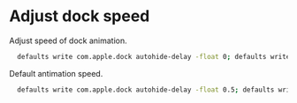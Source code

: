 # Adjust dock speed

Adjust speed of dock animation.

```bash
  defaults write com.apple.dock autohide-delay -float 0; defaults write com.apple.dock autohide-time-modifier -int 0;killall Dock
```

Default antimation speed.

```bash
  defaults write com.apple.dock autohide-delay -float 0.5; defaults write com.apple.dock autohide-time-modifier -int 0.5 ;killall Dock
```
